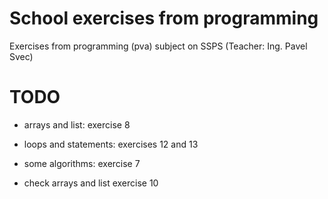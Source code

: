 # School exercises from programming
Exercises from programming (pva) subject on SSPS (Teacher: Ing. Pavel Svec)


# TODO

- arrays and list: exercise 8
- loops and statements: exercises 12 and 13
- some algorithms: exercise 7

- check arrays and list exercise 10 
